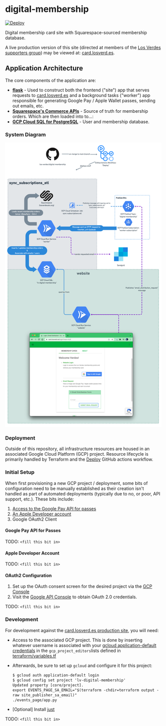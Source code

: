# digital-membership

[![Deploy](https://github.com/los-verdes/digital-membership/actions/workflows/deploy.yml/badge.svg)](https://github.com/los-verdes/digital-membership/actions/workflows/deploy.yml)

Digital membership card site with Squarespace-sourced membership database.

A live production version of this site (directed at members of the [Los Verdes supporters group](https://www.losverdesatx.org/)) may be viewed at: [card.losverd.es](https://card.losverd.es/).

## Application Architecture

The core components of the application are:

- **[flask](https://flask.palletsprojects.com/en/2.0.x/)** - Used to construct both the frontend ("site") app that serves requests to [card.losverd.es](https://card.losverd.es/) and a background tasks ("worker") app responsible for generating Google Pay / Apple Wallet passes, sending out emails, etc.
- **[Squarespace's Commerce APIs](https://developers.squarespace.com/commerce-apis/overview)** - Source of truth for membership orders. Which are then loaded into to...:
- **[GCP Cloud SQL for PostgreSQL](https://cloud.google.com/sql)** - User and membership database.

### System Diagram

![overall digital-membership system diagram](docs/system_diagram.png)

### Deployment

Outside of this repository, all infrastructure resources are housed in an associated Google Cloud Platform (GCP) project. Resource lifecycle is primarily handled by Terraform and the [Deploy](https://github.com/los-verdes/digital-membership/actions/workflows/deploy.yml) GitHub actions workflow.

### Initial Setup

When first provisioning a new GCP project / deployment, some bits of configuration need to be manually established as their creation isn't handled as part of automated deployments (typically due to no, or poor, API support, etc.). These bits include:

1. [Access to the Google Pay API for passes](https://developers.google.com/pay/passes/guides/basic-setup/get-access-to-rest-api)
1. [An Apple Developer account](https://developer.apple.com/account)
1. Google OAuth2 Client

#### Google Pay API for Passes

TODO: `<fill this bit in>`

#### Apple Developer Account

TODO: `<fill this bit in>`

#### OAuth2 Configuration

1. Set up the OAuth consent screen for the desired project via the [GCP Console](https://console.cloud.google.com/apis/credentials/consent)
1. Visit the [Google API Console](https://console.cloud.google.com/apis/dashboard?project=lv-digital-membership) to obtain OAuth 2.0 credentials.

TODO: `<fill this bit in>`

### Development

For development against the [card.losverd.es production site](https://card.losverd.es), you will need:

- Access to the associated GCP project. This is done by inserting whatever username is associated with your [gcloud application-default credentials](https://cloud.google.com/sdk/gcloud/reference/auth/application-default/login) in the `gcp_project_editors`lists defined in [terraform/variables.tf](terraform/variables.tf)
- Afterwards, be sure to set up `gcloud` and configure it for this project:

    ```shellsession
    $ gcloud auth application-default login
    $ gcloud config set project 'lv-digital-membership'
    Updated property [core/project].
    export EVENTS_PAGE_SA_EMAIL="$(terraform -chdir=terraform output -raw site_publisher_sa_email)"
    ./events_page/app.py
    ```

- [Optional] Install [just](https://github.com/casey/just)

TODO: `<fill this bit in>`
